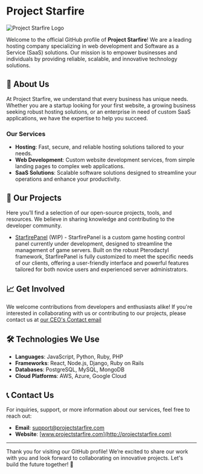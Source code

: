 # Project Starfire

![Project Starfire Logo](https://cdn.discordapp.com/attachments/1259033078190571611/1286076004091170927/StarfireTransparentNewBranding.png?ex=6705a39d&is=6704521d&hm=e385d1f68dc757a0831cdf549f08a6c3b13654a5cc0e511ea010524ffc842c22&)

Welcome to the official GitHub profile of **Project Starfire**! We are a leading hosting company specializing in web development and Software as a Service (SaaS) solutions. Our mission is to empower businesses and individuals by providing reliable, scalable, and innovative technology solutions.

## 🌟 About Us

At Project Starfire, we understand that every business has unique needs. Whether you are a startup looking for your first website, a growing business seeking robust hosting solutions, or an enterprise in need of custom SaaS applications, we have the expertise to help you succeed.

### Our Services

- **Hosting**: Fast, secure, and reliable hosting solutions tailored to your needs.
- **Web Development**: Custom website development services, from simple landing pages to complex web applications.
- **SaaS Solutions**: Scalable software solutions designed to streamline your operations and enhance your productivity.

## 🚀 Our Projects

Here you’ll find a selection of our open-source projects, tools, and resources. We believe in sharing knowledge and contributing to the developer community.

- [StarfirePanel](https://github.com/projectstarfire/starfirepanel) (WIP) - StarfirePanel is a custom game hosting control panel currently under development, designed to streamline the management of game servers. Built on the robust Pterodactyl framework, StarfirePanel is fully customized to meet the specific needs of our clients, offering a user-friendly interface and powerful features tailored for both novice users and experienced server administrators.


## 📈 Get Involved

We welcome contributions from developers and enthusiasts alike! If you're interested in collaborating with us or contributing to our projects, please contact us at [our CEO's Contact email](mailto:ethanbragdon@projectstarfire.com)

## 🛠️ Technologies We Use

- **Languages**: JavaScript, Python, Ruby, PHP
- **Frameworks**: React, Node.js, Django, Ruby on Rails
- **Databases**: PostgreSQL, MySQL, MongoDB
- **Cloud Platforms**: AWS, Azure, Google Cloud

## 📞 Contact Us

For inquiries, support, or more information about our services, feel free to reach out:

- **Email**: [support@projectstarfire.com](mailto:ethanbragdon@projectstarfire.com)
- **Website**: [www.projectstarfire.com](http://projectstarfire.com)
---

Thank you for visiting our GitHub profile! We’re excited to share our work with you and look forward to collaborating on innovative projects. Let's build the future together! 🌌
